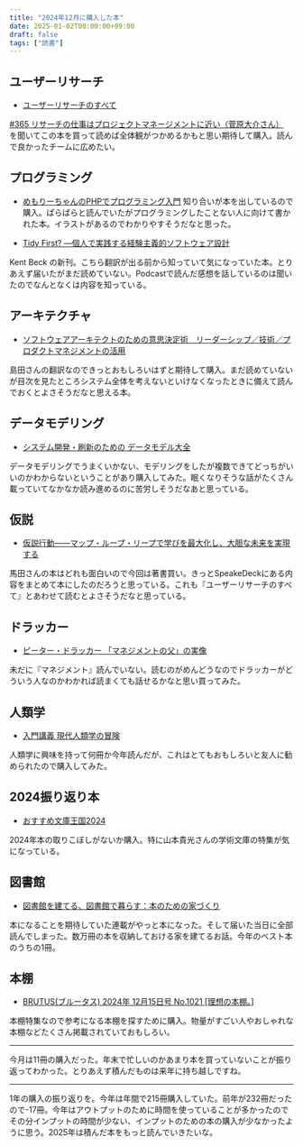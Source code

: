 ```yaml
---
title: "2024年12月に購入した本"
date: 2025-01-02T00:00:00+09:00
draft: false
tags: ["読書"]
---
```


## ユーザーリサーチ
- [ユーザーリサーチのすべて](https://amzn.to/3Pft7hY)

[#365 リサーチの仕事はプロジェクトマネージメントに近い（菅原大介さん）](https://yasuhisa.com/automagic/365/) を聞いてこの本を買って読めば全体観がつかめるかもと思い期待して購入。読んで良かったチームに広めたい。

## プログラミング

- [めもりーちゃんのPHPでプログラミング入門](https://amzn.to/40grDdD)
知り合いが本を出しているので購入。ぱらぱらと読んでいたがプログラミングしたことない人に向けて書かれた本。イラストがあるのでわかりやすそうだなと思った。

- [Tidy First? ―個人で実践する経験主義的ソフトウェア設計](https://amzn.to/4iVf2DV)

Kent Beck の新刊。こちら翻訳が出る前から知っていて気になっていた本。とりあえず届いたがまだ読めていない。Podcastで読んだ感想を話しているのは聞いたのでなんとなくは内容を知っている。

## アーキテクチャ

- [ソフトウェアアーキテクトのための意思決定術　リーダーシップ／技術／プロダクトマネジメントの活用](https://amzn.to/3BUfTUL)

島田さんの翻訳なのできっとおもしろいはずと期待して購入。まだ読めていないが目次を見たところシステム全体を考えないといけなくなったときに備えて読んでおくとよさそうだなと思える本。

## データモデリング
- [システム開発・刷新のための データモデル大全](https://amzn.to/3BSNRJ8)

データモデリングでうまくいかない、モデリングをしたが複数できてどっちがいいのかわからないということがあり購入してみた。眠くなりそうな話がたくさん載っていてなかなか読み進めるのに苦労しそうだなあと思っている。

## 仮説
- [仮説行動――マップ・ループ・リープで学びを最大化し、大胆な未来を実現する](https://amzn.to/3DEjnLH)

馬田さんの本はどれも面白いので今回は著書買い。きっとSpeakeDeckにある内容をまとめて本にしたのだろうと思っている。これも『ユーザーリサーチのすべて』とあわせて読むとよさそうだなと思っている。

## ドラッカー
- [ピーター・ドラッカー 「マネジメントの父」の実像](https://amzn.to/4gTJ74X)

未だに『マネジメント』読んでいない。読むのがめんどうなのでドラッカーがどういう人なのかわかれば読まくても話せるかなと思い買ってみた。

##  人類学
- [入門講義 現代人類学の冒険](https://amzn.to/4fDM20x)

人類学に興味を持って何冊か今年読んだが、これはとてもおもしろいと友人に勧められたので購入してみた。

## 2024振り返り本
- [おすすめ文庫王国2024](https://amzn.to/4fOzmnS)

2024年本の取りこぼしがないか購入。特に山本貴光さんの学術文庫の特集が気になっている。

## 図書館

- [図書館を建てる、図書館で暮らす：本のための家づくり](https://amzn.to/4fFLnvx)

本になることを期待していた連載がやっと本になった。そして届いた当日に全部読んでしまった。数万冊の本を収納しておける家を建てるお話。今年のベスト本のうちの1冊。

## 本棚

- [BRUTUS(ブルータス) 2024年 12月15日号 No.1021 [理想の本棚。] ](https://amzn.to/3Pi95TR)

本棚特集なので参考になる本棚を探すために購入。物量がすごい人やおしゃれな本棚などたくさん掲載されていておもしろい。

---

今月は11冊の購入だった。年末で忙しいのかあまり本を買っていないことが振り返ってわかった。とりあえず積んだものは来年に持ち越しですね。

---

1年の購入の振り返りを。今年は年間で215冊購入していた。前年が232冊だったので-17冊。今年はアウトプットのために時間を使っていることが多かったのでその分インプットの時間が少ない、インプットのための本の購入が少なかったように思う。2025年は積んだ本をもっと読んでいきたいな。